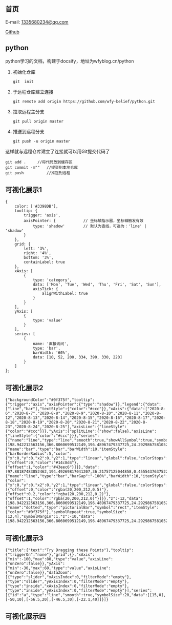 ## 首页

E-mail: 1335680234@qq.com

[Github](<https://github.com/wfy-belief>)

## python
python学习的文档，构建于docsify，地址为wfyblog.cn/python

1. 初始化仓库

   ```
   git  init
   ```

2. 于远程仓库建立连接

   ```
   git remote add origin https://github.com/wfy-belief/python.git
   ```

3. 拉取远程主分支

   ```
   git pull origin master
   ```

4. 推送到远程分支

   ```
   git push -u origin master
   ```

这样就与远程仓库建立了连接就可以用Git提交代码了

```
git add .     //将代码放到缓存区
git commit -m""   //提交到本地仓库
git push          //推送到远程
```
## 可视化展示1

```chart
{
    color: ['#3398DB'],
    tooltip: {
        trigger: 'axis',
        axisPointer: {            // 坐标轴指示器，坐标轴触发有效
            type: 'shadow'        // 默认为直线，可选为：'line' | 'shadow'
        }
    },
    grid: {
        left: '3%',
        right: '4%',
        bottom: '3%',
        containLabel: true
    },
    xAxis: [
        {
            type: 'category',
            data: ['Mon', 'Tue', 'Wed', 'Thu', 'Fri', 'Sat', 'Sun'],
            axisTick: {
                alignWithLabel: true
            }
        }
    ],
    yAxis: [
        {
            type: 'value'
        }
    ],
    series: [
        {
            name: '直接访问',
            type: 'bar',
            barWidth: '60%',
            data: [10, 52, 200, 334, 390, 330, 220]
        }
    ]
};

```


## 可视化展示2




```chart
{"backgroundColor":"#0f375f","tooltip":{"trigger":"axis","axisPointer":{"type":"shadow"}},"legend":{"data":["line","bar"],"textStyle":{"color":"#ccc"}},"xAxis":{"data":["2020-8-6","2020-8-7","2020-8-8","2020-8-9","2020-8-10","2020-8-11","2020-8-12","2020-8-13","2020-8-14","2020-8-15","2020-8-16","2020-8-17","2020-8-18","2020-8-19","2020-8-20","2020-8-21","2020-8-22","2020-8-23","2020-8-24","2020-8-25"],"axisLine":{"lineStyle":{"color":"#ccc"}}},"yAxis":{"splitLine":{"show":false},"axisLine":{"lineStyle":{"color":"#ccc"}}},"series":[{"name":"line","type":"line","smooth":true,"showAllSymbol":true,"symbol":"emptyCircle","symbolSize":15,"data":[198.942212563156,366.8060699512149,196.48967479337725,24.29298675810525,168.0338457269178,153.5156766806652,223.4195712611015,181.6460561593846,213.45620369147406,82.00441926151765,157.38645624463098,183.16585974533535,239.93047972498016,179.88631616746625,123.39764182675036,113.29055089043462,280.8749699195737,325.44613516324455,176.2889275563062,69.11124457501114]},{"name":"bar","type":"bar","barWidth":10,"itemStyle":{"barBorderRadius":5,"color":{"x":0,"y":0,"x2":0,"y2":1,"type":"linear","global":false,"colorStops":[{"offset":0,"color":"#14c8d4"},{"offset":1,"color":"#43eec6"}]}},"data":[97.88187483052462,194.49269817041207,36.21757125044858,0.45554376375225303,131.02762043759824,22.75921309225599,42.58443238130387,140.9373854855118,148.98963559302598,59.79003018838185,153.09649883939764,157.64904164280122,154.48031843379954,150.11893296432376,119.31654201071376,6.402649516036796,94.86033856249989,154.7511176577258,124.59229259544351,51.35249168772948]},{"name":"line","type":"bar","barGap":"-100%","barWidth":10,"itemStyle":{"color":{"x":0,"y":0,"x2":0,"y2":1,"type":"linear","global":false,"colorStops":[{"offset":0,"color":"rgba(20,200,212,0.5)"},{"offset":0.2,"color":"rgba(20,200,212,0.2)"},{"offset":1,"color":"rgba(20,200,212,0)"}]}},"z":-12,"data":[198.942212563156,366.8060699512149,196.48967479337725,24.29298675810525,168.0338457269178,153.5156766806652,223.4195712611015,181.6460561593846,213.45620369147406,82.00441926151765,157.38645624463098,183.16585974533535,239.93047972498016,179.88631616746625,123.39764182675036,113.29055089043462,280.8749699195737,325.44613516324455,176.2889275563062,69.11124457501114]},{"name":"dotted","type":"pictorialBar","symbol":"rect","itemStyle":{"color":"#0f375f"},"symbolRepeat":true,"symbolSize":[12,4],"symbolMargin":1,"z":-10,"data":[198.942212563156,366.8060699512149,196.48967479337725,24.29298675810525,168.0338457269178,153.5156766806652,223.4195712611015,181.6460561593846,213.45620369147406,82.00441926151765,157.38645624463098,183.16585974533535,239.93047972498016,179.88631616746625,123.39764182675036,113.29055089043462,280.8749699195737,325.44613516324455,176.2889275563062,69.11124457501114]}]}
```





## 可视化展示3



```chart
{"title":{"text":"Try Dragging these Points"},"tooltip":{"triggerOn":"none"},"grid":{},"xAxis":{"min":-100,"max":80,"type":"value","axisLine":{"onZero":false}},"yAxis":{"min":-30,"max":60,"type":"value","axisLine":{"onZero":false}},"dataZoom":[{"type":"slider","xAxisIndex":0,"filterMode":"empty"},{"type":"slider","yAxisIndex":0,"filterMode":"empty"},{"type":"inside","xAxisIndex":0,"filterMode":"empty"},{"type":"inside","yAxisIndex":0,"filterMode":"empty"}],"series":[{"id":"a","type":"line","smooth":true,"symbolSize":20,"data":[[15,0],[-50,10],[-56.5,20],[-46.5,30],[-22.1,40]]}]}
```



<script>
setTimeout(function () {
    // Add shadow circles (which is not visible) to enable drag.
    myChart.setOption({
        graphic: echarts.util.map(data, function (item, dataIndex) {
            return {
                type: 'circle',
                position: myChart.convertToPixel('grid', item),
                shape: {
                    cx: 0,
                    cy: 0,
                    r: symbolSize / 2
                },
                invisible: true,
                draggable: true,
                ondrag: echarts.util.curry(onPointDragging, dataIndex),
                onmousemove: echarts.util.curry(showTooltip, dataIndex),
                onmouseout: echarts.util.curry(hideTooltip, dataIndex),
                z: 100
            };
        })
    });
}, 0);
window.addEventListener('resize', updatePosition);
myChart.on('dataZoom', updatePosition);
function updatePosition() {
    myChart.setOption({
        graphic: echarts.util.map(data, function (item, dataIndex) {
            return {
                position: myChart.convertToPixel('grid', item)
            };
        })
    });
}
function showTooltip(dataIndex) {
    myChart.dispatchAction({
        type: 'showTip',
        seriesIndex: 0,
        dataIndex: dataIndex
    });
}
function hideTooltip(dataIndex) {
    myChart.dispatchAction({
        type: 'hideTip'
    });
}
function onPointDragging(dataIndex, dx, dy) {
    data[dataIndex] = myChart.convertFromPixel('grid', this.position);
    // Update data
    myChart.setOption({
        series: [{
            id: 'a',
            data: data
        }]
    });</script>
## 可视化展示四

<div id="main" style="width: 600px;height:400px;"></div>
    <script type="text/javascript">
        var myChart = echarts.init(document.getElementById('main'));
        var option = {
            title: {
                text: 'ECharts 入门示例'
            },
            tooltip: {},
            legend: {
                data:['销量']
            },
            xAxis: {
                data: ["衬衫","羊毛衫","雪纺衫","裤子","高跟鞋","袜子"]
            },
            yAxis: {},
            series: [{
                name: '销量',
                type: 'bar',
                data: [5, 20, 36, 10, 10, 20]
            }]
        };
        myChart.setOption(option);
    </script>